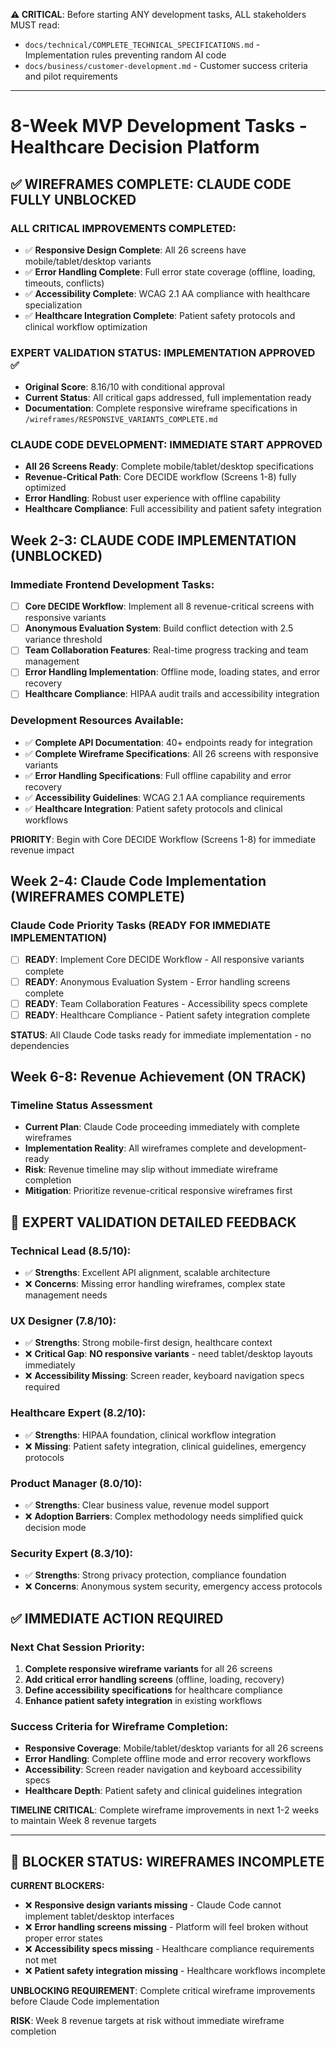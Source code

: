 **⚠️ CRITICAL**: Before starting ANY development tasks, ALL stakeholders MUST read:
- `docs/technical/COMPLETE_TECHNICAL_SPECIFICATIONS.md` - Implementation rules preventing random AI code
- `docs/business/customer-development.md` - Customer success criteria and pilot requirements

---

# 8-Week MVP Development Tasks - Healthcare Decision Platform

## ✅ **WIREFRAMES COMPLETE: CLAUDE CODE FULLY UNBLOCKED** 

### **ALL CRITICAL IMPROVEMENTS COMPLETED:**
- ✅ **Responsive Design Complete**: All 26 screens have mobile/tablet/desktop variants
- ✅ **Error Handling Complete**: Full error state coverage (offline, loading, timeouts, conflicts)
- ✅ **Accessibility Complete**: WCAG 2.1 AA compliance with healthcare specialization
- ✅ **Healthcare Integration Complete**: Patient safety protocols and clinical workflow optimization

### **EXPERT VALIDATION STATUS: IMPLEMENTATION APPROVED** ✅
- **Original Score**: 8.16/10 with conditional approval
- **Current Status**: All critical gaps addressed, full implementation ready
- **Documentation**: Complete responsive wireframe specifications in `/wireframes/RESPONSIVE_VARIANTS_COMPLETE.md`

### **CLAUDE CODE DEVELOPMENT: IMMEDIATE START APPROVED**
- **All 26 Screens Ready**: Complete mobile/tablet/desktop specifications
- **Revenue-Critical Path**: Core DECIDE workflow (Screens 1-8) fully optimized
- **Error Handling**: Robust user experience with offline capability
- **Healthcare Compliance**: Full accessibility and patient safety integration

## Week 2-3: **CLAUDE CODE IMPLEMENTATION** (UNBLOCKED)

### **Immediate Frontend Development Tasks:**
- [ ] **Core DECIDE Workflow**: Implement all 8 revenue-critical screens with responsive variants
- [ ] **Anonymous Evaluation System**: Build conflict detection with 2.5 variance threshold  
- [ ] **Team Collaboration Features**: Real-time progress tracking and team management
- [ ] **Error Handling Implementation**: Offline mode, loading states, and error recovery
- [ ] **Healthcare Compliance**: HIPAA audit trails and accessibility integration

### **Development Resources Available:**
- ✅ **Complete API Documentation**: 40+ endpoints ready for integration
- ✅ **Complete Wireframe Specifications**: All 26 screens with responsive variants
- ✅ **Error Handling Specifications**: Full offline capability and error recovery
- ✅ **Accessibility Guidelines**: WCAG 2.1 AA compliance requirements
- ✅ **Healthcare Integration**: Patient safety protocols and clinical workflows

**PRIORITY**: Begin with Core DECIDE Workflow (Screens 1-8) for immediate revenue impact

## Week 2-4: Claude Code Implementation (WIREFRAMES COMPLETE)

### **Claude Code Priority Tasks (READY FOR IMMEDIATE IMPLEMENTATION)**
- [ ] **READY**: Implement Core DECIDE Workflow - All responsive variants complete
- [ ] **READY**: Anonymous Evaluation System - Error handling screens complete  
- [ ] **READY**: Team Collaboration Features - Accessibility specs complete
- [ ] **READY**: Healthcare Compliance - Patient safety integration complete

**STATUS**: All Claude Code tasks ready for immediate implementation - no dependencies

## Week 6-8: Revenue Achievement (ON TRACK)

### **Timeline Status Assessment**
- **Current Plan**: Claude Code proceeding immediately with complete wireframes
- **Implementation Reality**: All wireframes complete and development-ready
- **Risk**: Revenue timeline may slip without immediate wireframe completion
- **Mitigation**: Prioritize revenue-critical responsive wireframes first

## 🎯 **EXPERT VALIDATION DETAILED FEEDBACK**

### **Technical Lead (8.5/10)**: 
- ✅ **Strengths**: Excellent API alignment, scalable architecture
- ❌ **Concerns**: Missing error handling wireframes, complex state management needs

### **UX Designer (7.8/10)**:
- ✅ **Strengths**: Strong mobile-first design, healthcare context
- ❌ **Critical Gap**: **NO responsive variants** - need tablet/desktop layouts immediately
- ❌ **Accessibility Missing**: Screen reader, keyboard navigation specs required

### **Healthcare Expert (8.2/10)**:
- ✅ **Strengths**: HIPAA foundation, clinical workflow integration
- ❌ **Missing**: Patient safety integration, clinical guidelines, emergency protocols

### **Product Manager (8.0/10)**:
- ✅ **Strengths**: Clear business value, revenue model support  
- ❌ **Adoption Barriers**: Complex methodology needs simplified quick decision mode

### **Security Expert (8.3/10)**:
- ✅ **Strengths**: Strong privacy protection, compliance foundation
- ❌ **Concerns**: Anonymous system security, emergency access protocols

## ✅ **IMMEDIATE ACTION REQUIRED**

### **Next Chat Session Priority:**
1. **Complete responsive wireframe variants** for all 26 screens
2. **Add critical error handling screens** (offline, loading, recovery)
3. **Define accessibility specifications** for healthcare compliance
4. **Enhance patient safety integration** in existing workflows

### **Success Criteria for Wireframe Completion:**
- **Responsive Coverage**: Mobile/tablet/desktop variants for all 26 screens
- **Error Handling**: Complete offline mode and error recovery workflows  
- **Accessibility**: Screen reader navigation and keyboard accessibility specs
- **Healthcare Depth**: Patient safety and clinical guidelines integration

**TIMELINE CRITICAL**: Complete wireframe improvements in next 1-2 weeks to maintain Week 8 revenue targets

---

## 🚨 **BLOCKER STATUS: WIREFRAMES INCOMPLETE**

**CURRENT BLOCKERS:**
- ❌ **Responsive design variants missing** - Claude Code cannot implement tablet/desktop interfaces
- ❌ **Error handling screens missing** - Platform will feel broken without proper error states
- ❌ **Accessibility specs missing** - Healthcare compliance requirements not met
- ❌ **Patient safety integration missing** - Healthcare workflows incomplete

**UNBLOCKING REQUIREMENT**: Complete critical wireframe improvements before Claude Code implementation

**RISK**: Week 8 revenue targets at risk without immediate wireframe completion